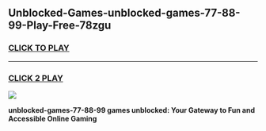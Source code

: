 
## Unblocked-Games-unblocked-games-77-88-99-Play-Free-78zgu
<h3>
<a href="https://premium76.site?title=unblocked-games-77-88-99&ref=23A">CLICK TO PLAY</a></h3>
<hr>

<h3>
<a href="https://premium76.site?title=unblocked-games-77-88-99&ref=23A">CLICK 2 PLAY</a>
  
</h3>

<a href="https://premium76.site?title=unblocked-games-77-88-99&ref=23A"><img src="https://clearcache.store/games.png"></a>


**unblocked-games-77-88-99 games unblocked: Your Gateway to Fun and Accessible Online Gaming**
